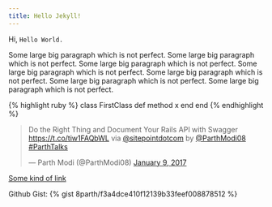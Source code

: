 ```yaml
---
title: Hello Jekyll!
---
```


<!-- My First Post On Jekyll -->

Hi, `Hello World.`


Some large big paragraph which is not perfect. Some large big paragraph which is not perfect. Some large big paragraph which is not perfect. Some large big paragraph which is not perfect. Some large big paragraph which is not perfect. Some large big paragraph which is not perfect. Some large big paragraph which is not perfect.    


{% highlight ruby %}
class FirstClass
  def method
    x
  end
end
{% endhighlight %}

<blockquote class="twitter-tweet" data-lang="en"><p lang="en" dir="ltr">Do the Right Thing and Document Your Rails API with Swagger <a href="https://t.co/tiw1FAQbWL">https://t.co/tiw1FAQbWL</a> via <a href="https://twitter.com/sitepointdotcom">@sitepointdotcom</a> by <a href="https://twitter.com/ParthModi08">@ParthModi08</a>  <a href="https://twitter.com/hashtag/ParthTalks?src=hash">#ParthTalks</a></p>&mdash; Parth Modi (@ParthModi08) <a href="https://twitter.com/ParthModi08/status/818493772392792067">January 9, 2017</a></blockquote>
<script async src="//platform.twitter.com/widgets.js" charset="utf-8"></script>


<!--more-->

<a href= "http://parthtalks.weebly.com">Some kind of link</a>


Github Gist: 
{% gist 8parth/f3a4dce410f12139b33feef008878512 %}